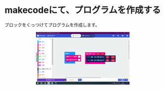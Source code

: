 # makecodeにて、プログラムを作成する

ブロックをくっつけてプログラムを作成します。

<center>
    <img src="./images/image11.png" width="60%">
</center>
